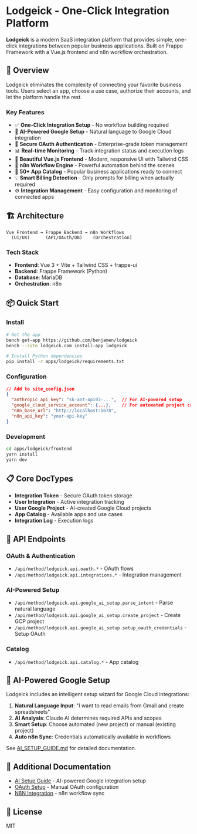 # Lodgeick - One-Click Integration Platform

**Lodgeick** is a modern SaaS integration platform that provides simple, one-click integrations between popular business applications. Built on Frappe Framework with a Vue.js frontend and n8n workflow orchestration.

## 🎯 Overview

Lodgeick eliminates the complexity of connecting your favorite business tools. Users select an app, choose a use case, authorize their accounts, and let the platform handle the rest.

### Key Features

- ✅ **One-Click Integration Setup** - No workflow building required
- 🤖 **AI-Powered Google Setup** - Natural language to Google Cloud integration
- 🔐 **Secure OAuth Authentication** - Enterprise-grade token management
- 📊 **Real-time Monitoring** - Track integration status and execution logs
- 🎨 **Beautiful Vue.js Frontend** - Modern, responsive UI with Tailwind CSS
- 🔄 **n8n Workflow Engine** - Powerful automation behind the scenes
- 🚀 **50+ App Catalog** - Popular business applications ready to connect
- 💡 **Smart Billing Detection** - Only prompts for billing when actually required
- ⚙️ **Integration Management** - Easy configuration and monitoring of connected apps

## 🏗️ Architecture

```
Vue Frontend → Frappe Backend → n8n Workflows
  (UI/UX)      (API/OAuth/DB)    (Orchestration)
```

### Tech Stack

- **Frontend**: Vue 3 + Vite + Tailwind CSS + frappe-ui
- **Backend**: Frappe Framework (Python)
- **Database**: MariaDB
- **Orchestration**: n8n

## 📦 Quick Start

### Install

```bash
# Get the app
bench get-app https://github.com/benjamen/lodgeick
bench --site lodgeick.com install-app lodgeick

# Install Python dependencies
pip install -r apps/lodgeick/requirements.txt
```

### Configuration

```json
// Add to site_config.json
{
  "anthropic_api_key": "sk-ant-api03-...",  // For AI-powered setup
  "google_cloud_service_account": {...},    // For automated project creation
  "n8n_base_url": "http://localhost:5678",
  "n8n_api_key": "your-api-key"
}
```

### Development

```bash
cd apps/lodgeick/frontend
yarn install
yarn dev
```

## 📋 Core DocTypes

- **Integration Token** - Secure OAuth token storage
- **User Integration** - Active integration tracking
- **User Google Project** - AI-created Google Cloud projects
- **App Catalog** - Available apps and use cases
- **Integration Log** - Execution logs

## 🔌 API Endpoints

### OAuth & Authentication
- `/api/method/lodgeick.api.oauth.*` - OAuth flows
- `/api/method/lodgeick.api.integrations.*` - Integration management

### AI-Powered Setup
- `/api/method/lodgeick.api.google_ai_setup.parse_intent` - Parse natural language
- `/api/method/lodgeick.api.google_ai_setup.create_project` - Create GCP project
- `/api/method/lodgeick.api.google_ai_setup.setup_oauth_credentials` - Setup OAuth

### Catalog
- `/api/method/lodgeick.api.catalog.*` - App catalog

## 🤖 AI-Powered Google Setup

Lodgeick includes an intelligent setup wizard for Google Cloud integrations:

1. **Natural Language Input**: "I want to read emails from Gmail and create spreadsheets"
2. **AI Analysis**: Claude AI determines required APIs and scopes
3. **Smart Setup**: Choose automated (new project) or manual (existing project)
4. **Auto n8n Sync**: Credentials automatically available in workflows

See [AI_SETUP_GUIDE.md](./AI_SETUP_GUIDE.md) for detailed documentation.

## 📖 Additional Documentation

- [AI Setup Guide](./AI_SETUP_GUIDE.md) - AI-powered Google integration setup
- [OAuth Setup](./OAUTH_SETUP.md) - Manual OAuth configuration
- [N8N Integration](./N8N_INTEGRATION.md) - n8n workflow sync

## 📄 License

MIT